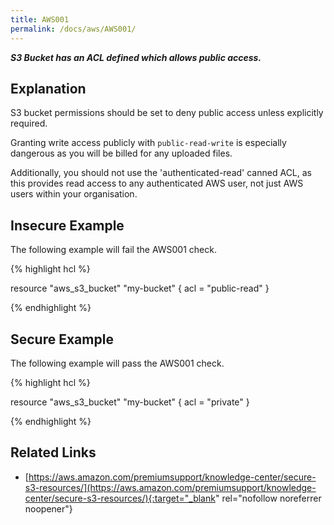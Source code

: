 ```yaml
---
title: AWS001
permalink: /docs/aws/AWS001/
---
```


***S3 Bucket has an ACL defined which allows public access.***

## Explanation


S3 bucket permissions should be set to deny public access unless explicitly required.

Granting write access publicly with `public-read-write` is especially dangerous as you will be billed for any uploaded files.

Additionally, you should not use the 'authenticated-read' canned ACL, as this provides read access to any authenticated AWS user, not just AWS users within your organisation.


## Insecure Example

The following example will fail the AWS001 check.

{% highlight hcl %}

resource "aws_s3_bucket" "my-bucket" {
	acl = "public-read"
}

{% endhighlight %}

## Secure Example

The following example will pass the AWS001 check.

{% highlight hcl %}

resource "aws_s3_bucket" "my-bucket" {
	acl = "private"
}

{% endhighlight %}

## Related Links


- [https://aws.amazon.com/premiumsupport/knowledge-center/secure-s3-resources/](https://aws.amazon.com/premiumsupport/knowledge-center/secure-s3-resources/){:target="_blank" rel="nofollow noreferrer noopener"}

